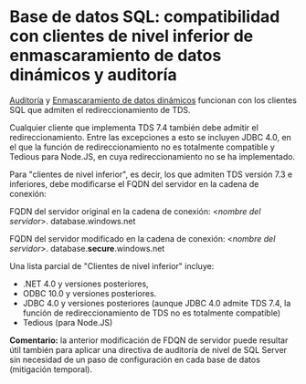 <properties 
	pageTitle="Base de datos SQL: compatibilidad con clientes de nivel inferior de enmascaramiento de datos dinámicos y auditoría | Azure" 
	description="Base de datos SQL: compatibilidad con clientes de nivel inferior de enmascaramiento de datos dinámicos y auditoría" 
	services="sql-database" 
	documentationCenter="" 
	authors="nadavhelfman" 
	manager="jeffreyg" 
	editor=""/>

<tags 
	ms.service="sql-database" 
	ms.workload="data-management" 
	ms.tgt_pltfrm="na" 
	ms.devlang="na" 
	ms.topic="article" 
	ms.date="06/01/2015" 
	ms.author="nadavhelfman"/>
 
# Base de datos SQL: compatibilidad con clientes de nivel inferior de enmascaramiento de datos dinámicos y auditoría 


[Auditoría](sql-database-auditing-get-started.md) y [Enmascaramiento de datos dinámicos](sql-database-dynamic-data-masking-get-started.md) funcionan con los clientes SQL que admiten el redireccionamiento de TDS.

Cualquier cliente que implementa TDS 7.4 también debe admitir el redireccionamiento. Entre las excepciones a esto se incluyen JDBC 4.0, en el que la función de redireccionamiento no es totalmente compatible y Tedious para Node.JS, en cuya redireccionamiento no se ha implementado.

Para "clientes de nivel inferior", es decir, los que admiten TDS versión 7.3 e inferiores, debe modificarse el FQDN del servidor en la cadena de conexión:

FQDN del servidor original en la cadena de conexión: <*nombre del servidor*>. database.windows.net

FQDN del servidor modificado en la cadena de conexión: <*nombre del servidor*>. database.**secure**.windows.net

Una lista parcial de "Clientes de nivel inferior" incluye:

- .NET 4.0 y versiones posteriores,
- ODBC 10.0 y versiones posteriores.
- JDBC 4.0 y versiones posteriores (aunque JDBC 4.0 admite TDS 7.4, la función de redireccionamiento de TDS no es totalmente compatible)
- Tedious (para Node.JS)

**Comentario:** la anterior modificación de FDQN de servidor puede resultar útil también para aplicar una directiva de auditoría de nivel de SQL Server sin necesidad de un paso de configuración en cada base de datos (mitigación temporal).

 

<!---HONumber=August15_HO6-->